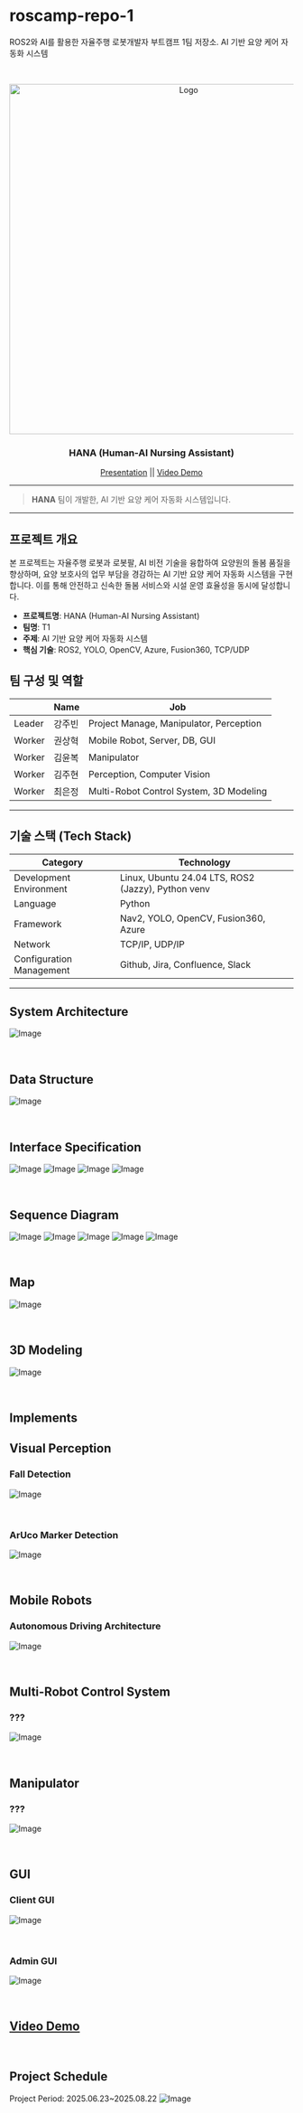 # roscamp-repo-1
ROS2와 AI를 활용한 자율주행 로봇개발자 부트캠프 1팀 저장소. AI 기반 요양 케어 자동화 시스템

<br />
<p align="center">
  <a href="https://github.com/addinedu-roscamp-5th/roscamp-repo-1">
    <img src="https://github.com/user-attachments/assets/a59ce405-fc45-4c24-baba-a17441084595" alt="Logo" width="620px">
  </a>

  <h3 align="center">HANA (Human-AI Nursing Assistant)</h3>
  <p align="center">
    <a href="https://www.canva.com/design/DAGwfz6HCGg/3tjJYCF4NwBcRcOnqCbbjg/edit">Presentation</a>
    <a> || </a>
    <a href="https://youtu.be/ZZ3zroNBlqo?si=c7IFToJwzir5f4Py">Video Demo</a>
  </p>
</p>
<hr>

> **HANA** 팀이 개발한, AI 기반 요양 케어 자동화 시스템입니다. 

---

## 프로젝트 개요

본 프로젝트는 자율주행 로봇과 로봇팔, AI 비전 기술을 융합하여 요양원의 돌봄 품질을 향상하며, 요양 보호사의 업무 부담을 경감하는 AI 기반 요양 케어 자동화 시스템을 구현합니다.
이를 통해 안전하고 신속한 돌봄 서비스와 시설 운영 효율성을 동시에 달성합니다.

- **프로젝트명**: HANA (Human-AI Nursing Assistant)
- **팀명**: T1
- **주제**: AI 기반 요양 케어 자동화 시스템
- **핵심 기술**: ROS2, YOLO, OpenCV, Azure, Fusion360, TCP/UDP

## 팀 구성 및 역할
|        | Name | Job |
|--------|------|-----|
| Leader | 강주빈 |  Project Manage, Manipulator, Perception |   
| Worker | 권상혁 |  Mobile Robot, Server, DB, GUI |   
| Worker | 김윤복 |  Manipulator |    
| Worker | 김주현 |  Perception, Computer Vision | 
| Worker | 최은정 |  Multi-Robot Control System, 3D Modeling | 

---

## 기술 스택 (Tech Stack)
| Category | Technology |
|----------|------------|
| Development Environment	| Linux, Ubuntu 24.04 LTS, ROS2 (Jazzy), Python venv |
| Language | Python |
| Framework |	Nav2, YOLO, OpenCV, Fusion360, Azure |
| Network |	TCP/IP, UDP/IP |
| Configuration Management | Github, Jira, Confluence, Slack |


---

## System Architecture
![Image](https://github.com/user-attachments/assets/e4ae8608-5f9b-4ebd-b7c2-dd7db8775f8c)

<br >

## Data Structure
![Image](https://github.com/user-attachments/assets/9c227d2b-735e-447f-b443-378c764ac177)

<br >

## Interface Specification
![Image](https://github.com/user-attachments/assets/5980b5cf-c713-46f2-b932-a4a1e79b41f0)
![Image](https://github.com/user-attachments/assets/1ad8dcbe-bb60-4604-b8e8-d1728766a4c6)
![Image](https://github.com/user-attachments/assets/77c768c6-cb1d-4fd6-8569-78f131175441)
![Image](https://github.com/user-attachments/assets/86d3a779-1ed6-48c7-a054-6efef0a5ca3b)

<br >

## Sequence Diagram
![Image](https://github.com/user-attachments/assets/93c2a772-3cf0-4064-bf61-013953c38a1c)
![Image](https://github.com/user-attachments/assets/d79edd55-8f75-4c25-a874-2bc3c725babd)
![Image](https://github.com/user-attachments/assets/5cad0199-bd49-4cfc-ba54-cded051bed52)
![Image](https://github.com/user-attachments/assets/dd78f1ed-0975-4409-b1b6-00f302927d9a)
![Image](https://github.com/user-attachments/assets/eb78f408-9201-4f79-a414-2cef01e72076)

<br >

## Map
![Image](https://github.com/user-attachments/assets/70f208c6-8202-43f4-b70c-6ff377562111)

<br >

## 3D Modeling
![Image](https://github.com/user-attachments/assets/3137c0dc-7103-48db-94c8-5b9c5eff2d0a)

<br >

## Implements
## Visual Perception
### Fall Detection
![Image]()

<br >

### ArUco Marker Detection
![Image]()

<br >

## Mobile Robots
### Autonomous Driving Architecture
![Image]()

<br >

## Multi-Robot Control System
### ???
![Image]()

<br >

## Manipulator
### ???
![Image]()

<br >

## GUI
### Client GUI
![Image]()

<br >

### Admin GUI
![Image]()

<br >

## <a href="https://youtu.be/ZZ3zroNBlqo?si=c7IFToJwzir5f4Py">Video Demo</a>

<br >

## Project Schedule
Project Period: 2025.06.23~2025.08.22
![Image](https://github.com/user-attachments/assets/64a657e1-f6d0-4e71-a621-926d4976c5ed)

<br >
